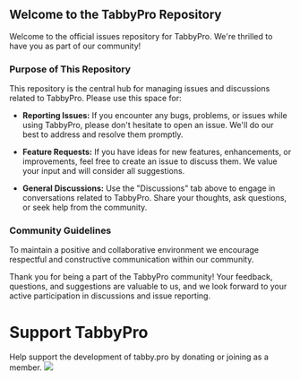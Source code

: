 ## Welcome to the TabbyPro Repository

Welcome to the official issues repository for TabbyPro. We're thrilled to have you as part of our community!

### Purpose of This Repository

This repository is the central hub for managing issues and discussions related to TabbyPro. Please use this space for:

- **Reporting Issues:** If you encounter any bugs, problems, or issues while using TabbyPro, please don't hesitate to open an issue. We'll do our best to address and resolve them promptly.

- **Feature Requests:** If you have ideas for new features, enhancements, or improvements, feel free to create an issue to discuss them. We value your input and will consider all suggestions.

- **General Discussions:** Use the "Discussions" tab above to engage in conversations related to TabbyPro. Share your thoughts, ask questions, or seek help from the community.

### Community Guidelines

To maintain a positive and collaborative environment we encourage respectful and constructive communication within our community.

Thank you for being a part of the TabbyPro community! Your feedback, questions, and suggestions are valuable to us, and we look forward to your active participation in discussions and issue reporting.


# Support TabbyPro
Help support the development of tabby.pro by donating or joining as a member. 
 <a href="https://www.buymeacoffee.com/owenr"><img src="https://img.buymeacoffee.com/button-api/?text=Buy me a coffee&emoji=&slug=owenr&button_colour=FFDD00&font_colour=000000&font_family=Cookie&outline_colour=000000&coffee_colour=ffffff"></a>
